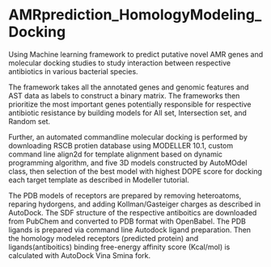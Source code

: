 # AMRprediction_HomologyModeling_Docking
Using Machine learning framework to predict putative novel AMR genes and molecular docking studies to study interaction between respective antibiotics in various bacterial species.

The framework takes all the annotated genes and genomic features and AST data as labels to construct a binary matrix. The frameworks then prioritize the most important genes potentially responsible for respective antibiotic resistance by building models for All set, Intersection set, and Random set.

Further, an automated commandline molecular docking is performed by downloading RSCB protien database using MODELLER 10.1, custom command line align2d for template alignment based on dynamic programming algorithm, and five 3D models constructed by AutoMOdel class, then selection of the best model with highest DOPE score for docking each target template as described in Modeller tutorial.

The PDB models of receptors are prepared by removing heteroatoms, reparing hydorgens, and adding Kollman/Gasteiger charges as described in AutoDock. The SDF structure of the respective antiboitics are downloaded from PubChem and converted to PDB format with OpenBabel. The PDB ligands is prepared via command line Autodock ligand preparation. Then the homology modeled receptors (predicted protein) and ligands(antiboitics) binding free-energy affinity score (Kcal/mol) is calculated with AutoDock Vina Smina fork. 
